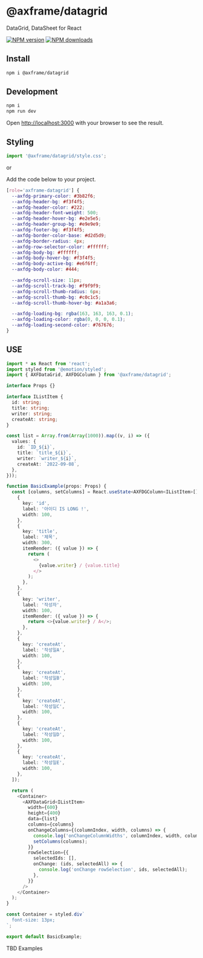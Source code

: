 # @axframe/datagrid

DataGrid, DataSheet for React

[![NPM version](https://img.shields.io/npm/v/@axframe/datagrid.svg?style=flat)](https://npmjs.org/package/@axframe/datagrid)
[![NPM downloads](http://img.shields.io/npm/dm/@axframe/datagrid.svg?style=flat)](https://npmjs.org/package/@axframe/datagrid)

## Install

```bash
npm i @axframe/datagrid
```

## Development

```bash
npm i
npm run dev
```

Open [http://localhost:3000](http://localhost:3000) with your browser to see the result.

## Styling

```typescript jsx
import '@axframe/datagrid/style.css';
```

or

Add the code below to your project.

```css
[role='axframe-datagrid'] {
  --axfdg-primary-color: #3b82f6;
  --axfdg-header-bg: #f3f4f5;
  --axfdg-header-color: #222;
  --axfdg-header-font-weight: 500;
  --axfdg-header-hover-bg: #e2e5e5;
  --axfdg-header-group-bg: #e9e9e9;
  --axfdg-footer-bg: #f3f4f5;
  --axfdg-border-color-base: #d2d5d9;
  --axfdg-border-radius: 4px;
  --axfdg-row-selector-color: #ffffff;
  --axfdg-body-bg: #ffffff;
  --axfdg-body-hover-bg: #f3f4f5;
  --axfdg-body-active-bg: #e6f6ff;
  --axfdg-body-color: #444;

  --axfdg-scroll-size: 11px;
  --axfdg-scroll-track-bg: #f9f9f9;
  --axfdg-scroll-thumb-radius: 6px;
  --axfdg-scroll-thumb-bg: #c0c1c5;
  --axfdg-scroll-thumb-hover-bg: #a1a3a6;

  --axfdg-loading-bg: rgba(163, 163, 163, 0.1);
  --axfdg-loading-color: rgba(0, 0, 0, 0.1);
  --axfdg-loading-second-color: #767676;
}
```

## USE

```typescript jsx
import * as React from 'react';
import styled from '@emotion/styled';
import { AXFDataGrid, AXFDGColumn } from '@axframe/datagrid';

interface Props {}

interface IListItem {
  id: string;
  title: string;
  writer: string;
  createAt: string;
}

const list = Array.from(Array(1000)).map((v, i) => ({
  values: {
    id: `ID_${i}`,
    title: `title_${i}`,
    writer: `writer_${i}`,
    createAt: `2022-09-08`,
  },
}));

function BasicExample(props: Props) {
  const [columns, setColumns] = React.useState<AXFDGColumn<IListItem>[]>([
    {
      key: 'id',
      label: '아이디 IS LONG !',
      width: 100,
    },
    {
      key: 'title',
      label: '제목',
      width: 300,
      itemRender: ({ value }) => {
        return (
          <>
            {value.writer} / {value.title}
          </>
        );
      },
    },
    {
      key: 'writer',
      label: '작성자',
      width: 100,
      itemRender: ({ value }) => {
        return <>{value.writer} / A</>;
      },
    },
    {
      key: 'createAt',
      label: '작성일A',
      width: 100,
    },
    {
      key: 'createAt',
      label: '작성일B',
      width: 100,
    },
    {
      key: 'createAt',
      label: '작성일C',
      width: 100,
    },
    {
      key: 'createAt',
      label: '작성일D',
      width: 100,
    },
    {
      key: 'createAt',
      label: '작성일E',
      width: 100,
    },
  ]);

  return (
    <Container>
      <AXFDataGrid<IListItem>
        width={600}
        height={400}
        data={list}
        columns={columns}
        onChangeColumns={(columnIndex, width, columns) => {
          console.log('onChangeColumnWidths', columnIndex, width, columns);
          setColumns(columns);
        }}
        rowSelection={{
          selectedIds: [],
          onChange: (ids, selectedAll) => {
            console.log('onChange rowSelection', ids, selectedAll);
          },
        }}
      />
    </Container>
  );
}

const Container = styled.div`
  font-size: 13px;
`;

export default BasicExample;
```

TBD Examples
